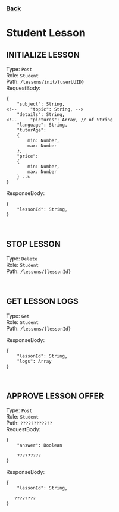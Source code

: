 ### [Back](./Main.md)

# Student Lesson

## **INITIALIZE LESSON**

Type: `Post`  
Role: `Student`  
Path: `/lessons/init/{userUUID}`  
RequestBody:

```
{
    "subject": String,
<!--     "topic": String, -->
    "details": String,
<!--     "pictures": Array, // of String
    "language": String,
    "tutorAge":
    {
        min: Number,
        max: Number
    },
    "price":
    {
        min: Number,
        max: Number
    } -->
}
```

ResponseBody:

```
{
    "lessonId": String,
}
```

<br>

## **STOP LESSON**

Type: `Delete`  
Role: `Student`  
Path: `/lessons/{lessonId}`  

<br>

## **GET LESSON LOGS**

Type: `Get`  
Role: `Student`  
Path: `/lessons/{lessonId}`  

ResponseBody:

```
{
    "lessonId": String,
    "logs": Array
}
```

<br>








## **APPROVE LESSON OFFER**

Type: `Post`  
Role: `Student`  
Path: `????????????`  
RequestBody:

```
{
    "answer": Boolean

    ?????????
}
```

ResponseBody:

```
{
    "lessonId": String,

   ????????
}
```
